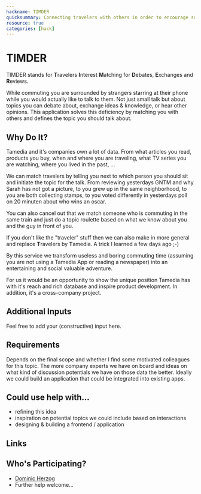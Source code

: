 ```yaml
---
hackname: TIMDER
quicksummary: Connecting travelers with others in order to encourage social interaction and reduce people starring at their phone (name similarity any brand is pure coincidence)
resource: true
categories: [hack]
---
```


TIMDER
========

TIMDER stands for **T**ravelers **I**nterest **M**atching for **D**ebates, **E**xchanges and **R**eviews.

While commuting you are surrounded by strangers starring at their phone while you would actually like to talk to them.
Not just small talk but about topics you can debate about, exchange ideas & knowledge, or hear other opinions.
This application solves this deficiency by matching you with others and defines the topic you should talk about.

Why Do It?
----------

Tamedia and it's companies own a lot of data. From what articles you read, products you buy, when and where you are traveling,
what TV series you are watching, where you lived in the past, ...

We can match travelers by telling you next to which person you should sit and initiate the topic for the talk.
From reviewing yesterdays GNTM and why Sarah has not got a picture, to you grew up in the same neighborhood, to you are
both collecting stamps, to you voted differently in yesterdays poll on 20 minuten about who wins an oscar.

You can also cancel out that we match someone who is commuting in the same train and just do a topic roulette based on
what we know about you and the guy in front of you.

If you don't like the "traveler" stuff then we can also make in more general and replace **T**ravelers by **T**amedia. A trick I learned a few days ago ;-)

By this service we transform useless and boring commuting time (assuming you are not using a Tamedia App or reading a newspaper)
into an entertaining and social valuable adventure.

For us it would be an opportunity to show the unique position Tamedia has with it's reach and rich database and inspire
product development. In addition, it's a cross-company project.

Additional Inputs
------------
Feel free to add your (constructive) input here.


Requirements
------------

Depends on the final scope and whether I find some motivated colleagues for this topic. The more company experts we have
on board and ideas on what kind of discussion potentials we have on those data the better. Ideally we could build an
application that could be integrated into existing apps.

Could use help with...
----------------------

- refining this idea
- inspiration on potential topics we could include based on interactions
- designing & building a frontend / application

Links
-----

Who's Participating?
--------------------

* [Dominic Herzog](/tamedia-hackdays/whoami/dominicherzog)
* Further help welcome...


